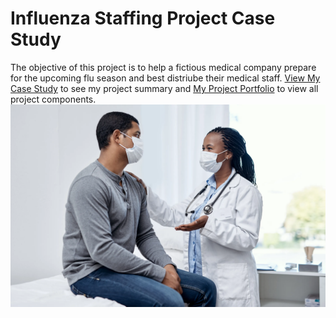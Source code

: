 # Influenza Staffing Project Case Study
The objective of this project is to help a fictious medical company prepare for the upcoming flu season and best distriube their medical staff.
[View My Case Study](https://github.com/bluenorth52/Influenza-Staffing-Project/blob/main/Case%20Study%20Influenza%20Staffing%20online.pdf) to see my project summary and [My Project Portfolio](https://github.com/bluenorth52/Influenza-Staffing-Project) to view all project components. 
![Influenza Project](https://raw.githubusercontent.com/bluenorth52/HBustle/main/Portfolio%20Images/Influenza%20Project.webp)
